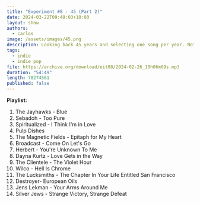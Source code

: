 ```yaml
---
title: "Experiment #8 - 45 (Part 2)"
date: 2024-03-22T09:49:03+10:00
layout: show
authors:
  - carlos
image: /assets/images/45.png
description: Looking back 45 years and selecting one song per year. Not the best song necessarily, just a random selection of favorites. In part 2 we go from 1995 to 2008.
tags:
  - indie
  - indie pop
file: https://archive.org/download/eit08/2024-02-26_10h06m09s.mp3
duration: "54:49"
length: 78274561
published: false
---
```


**Playlist:**

1.	The Jayhawks - Blue
2.	Sebadoh - Too Pure
3.	Spiritualized - I Think I'm in Love
4.	Pulp	Dishes
5.	The Magnetic Fields - Epitaph for My Heart
6.	Broadcast - Come On Let's Go
7.	Herbert - You're Unknown To Me
8.	Dayna Kurtz - Love Gets in the Way
9.	The Clientele - The Violet Hour
10.	Wilco - Hell Is Chrome
11.	The Lucksmiths - The Chapter In Your Life Entitled San Francisco
12.	Destroyer- European Oils
13.	Jens Lekman - Your Arms Around Me
14.	Silver Jews - Strange Victory, Strange Defeat